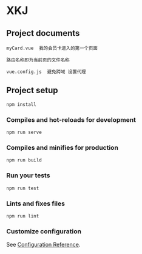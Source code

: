 # XKJ

## Project documents
```
myCard.vue  我的会员卡进入的第一个页面

路由名称即为当前页的文件名称

vue.config.js  避免跨域 设置代理

```

## Project setup
```
npm install
```

### Compiles and hot-reloads for development
```
npm run serve
```

### Compiles and minifies for production
```
npm run build
```

### Run your tests
```
npm run test
```

### Lints and fixes files
```
npm run lint
```

### Customize configuration
See [Configuration Reference](https://cli.vuejs.org/config/).
